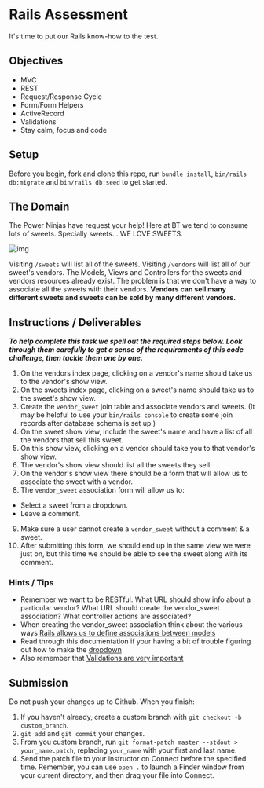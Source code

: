 # Rails Assessment

It's time to put our Rails know-how to the test.

## Objectives

+ MVC
+ REST
+ Request/Response Cycle
+ Form/Form Helpers
+ ActiveRecord
+ Validations
+ Stay calm, focus and code

## Setup

Before you begin, fork and clone this repo, run `bundle install`, `bin/rails db:migrate` and `bin/rails db:seed` to get started.

## The Domain

The Power Ninjas have request your help! Here at BT we tend to consume lots of sweets. Specially sweets... WE LOVE SWEETS.

![img](https://media.giphy.com/media/HGe4zsOVo7Jvy/giphy.gif)

Visiting `/sweets` will list all of the sweets. Visiting `/vendors` will list all of our sweet's vendors. The Models, Views and Controllers for the sweets and vendors resources already exist. The problem is that we don't have a way to associate all the sweets with their vendors. **Vendors can sell many different sweets and sweets can be sold by many different vendors.**

## Instructions / Deliverables

***To help complete this task we spell out the required steps below. Look through them carefully to get a sense of the requirements of this code challenge, then tackle them one by one.***

1. On the vendors index page, clicking on a vendor's name should take us to the vendor's show view.
2. On the sweets index page, clicking on a sweet's name should take us to the sweet's show view.
3. Create the `vendor_sweet` join table and associate vendors and sweets. (It may be helpful to use your `bin/rails console` to create some join records after database schema is set up.)
4. On the sweet show view, include the sweet's name and have a list of all the vendors that sell this sweet.
5. On this show view, clicking on a vendor should take you to that vendor's show view.
6. The vendor's show view should list all the sweets they sell.
7. On the vendor's show view there should be a form that will allow us to associate the sweet with a vendor.
8. The `vendor_sweet` association form will allow us to:

* Select a sweet from a dropdown.
* Leave a comment.

9. Make sure a user cannot create a `vendor_sweet` without a comment & a sweet.
10. After submitting this form, we should end up in the same view we were just on, but this time we should be able to see the sweet along with its comment.

### Hints / Tips

+ Remember we want to be RESTful. What URL should show info about a particular vendor? What URL should create the vendor_sweet association? What controller actions are associated?
+ When creating the vendor_sweet association think about the various ways [Rails allows us to define associations between models](http://guides.rubyonrails.org/association_basics.html)
+ Read through this documentation if your having a bit of trouble figuring out how to make the [dropdown](http://guides.rubyonrails.org/form_helpers.html#making-select-boxes-with-ease)
+ Also remember that [Validations are very important](http://guides.rubyonrails.org/active_record_validations.html)

## Submission

Do not push your changes up to Github. When you finish:

1. If you haven't already, create a custom branch with `git checkout -b custom_branch`.
2. `git add` and `git commit` your changes.
3. From you custom branch, run `git format-patch master --stdout > your_name.patch`, replacing `your_name` with your first and last name.
4. Send the patch file to your instructor on Connect before the specified time. Remember, you can use `open .` to launch a Finder window from your current directory, and then drag your file into Connect.
